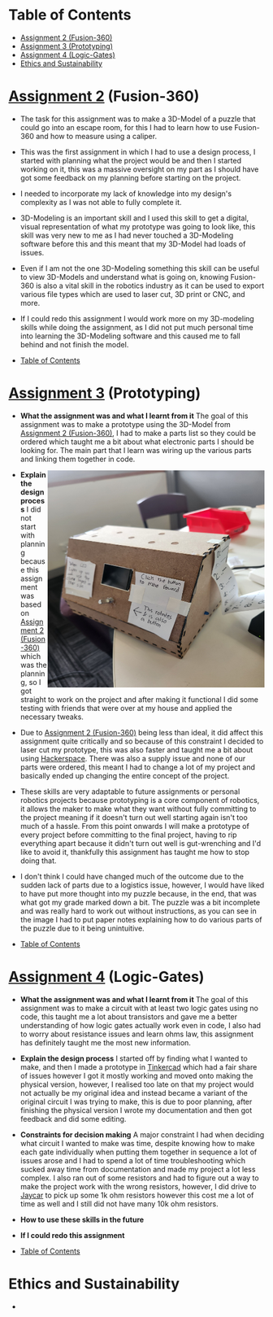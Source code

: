 <a name="Table-of-Contents"></a>
# Table of Contents
  * [Assignment 2 (Fusion-360)](#Assignment-2)
  * [Assignment 3 (Prototyping)](#Assignment-3)
  * [Assignment 4 (Logic-Gates)](#Assignment-4)
  * [Ethics and Sustainability](#Ethics-and-Sustainability)

<a name="Assignment-2"></a>
# [Assignment 2](https://docs.google.com/document/d/1LIhUYkaf867kwXQBt9mHuq_mbfdXFZp5bEwa1eQIe9M/edit?usp=sharing) (Fusion-360)
  * The task for this assignment was to make a 3D-Model of a puzzle that could go into an escape room, for this I had to learn how to use Fusion-360 and how to measure using a caliper.
    
  * This was the first assignment in which I had to use a design process, I started with planning what the project would be and then I started working on it, this was a massive oversight on my part as I should have got some feedback on my planning before starting on the project.
    
  * I needed to incorporate my lack of knowledge into my design's complexity as I was not able to fully complete it. 
    
  * 3D-Modeling is an important skill and I used this skill to get a digital, visual representation of what my prototype was going to look like, this skill was very new to me as I had never touched a 3D-Modeling software before this and this meant that my 3D-Model had loads of issues.
    
  * Even if I am not the one 3D-Modeling something this skill can be useful to view 3D-Models and understand what is going on, knowing Fusion-360 is also a vital skill in the robotics industry as it can be used to export various file types which are used to laser cut, 3D print or CNC, and more.
    
  * If I could redo this assignment I would work more on my 3D-modeling skills while doing the assignment, as I did not put much personal time into learning the 3D-Modeling software and this caused me to fall behind and not finish the model.

  * [Table of Contents](#Table-of-Contents)
    
<a name="Assignment-3"></a>
# [Assignment 3](https://docs.google.com/document/d/1Jk0fSGwwOLpr9i07WvMMjKFnM6h-2lXJJdnnV7qE2yY/edit?usp=sharing) (Prototyping)
  * **What the assignment was and what I learnt from it** The goal of this assignment was to make a prototype using the 3D-Model from [Assignment 2 (Fusion-360)](#Assignment-2), I had to make a parts list so they could be ordered which taught me a bit about what electronic parts I should be looking for. The main part that I learn was wiring up the various parts and linking them together in code.
    
  * <a href="url"><img src="robotics evidence.jpg" align="right" height="427" width="427" ></a>**Explain the design process** I did not start with planning because this assignment was based on [Assignment 2 (Fusion-360)](#Assignment-2) which was the planning, so I got straight to work on the project and after making it functional I did some testing with friends that were over at my house and applied the necessary tweaks.
    
  * Due to [Assignment 2 (Fusion-360)](#Assignment-2) being less than ideal, it did affect this assignment quite critically and so because of this constraint I decided to laser cut my prototype, this was also faster and taught me a bit about using [Hackerspace](https://boxes.hackerspace-bamberg.de/Console2?language=en). There was also a supply issue and none of our parts were ordered, this meant I had to change a lot of my project and basically ended up changing the entire concept of the project.

  * These skills are very adaptable to future assignments or personal robotics projects because prototyping is a core component of robotics, it allows the maker to make what they want without fully committing to the project meaning if it doesn't turn out well starting again isn't too much of a hassle. From this point onwards I will make a prototype of every project before committing to the final project, having to rip everything apart because it didn't turn out well is gut-wrenching and I'd like to avoid it, thankfully this assignment has taught me how to stop doing that.
    
  *  I don't think I could have changed much of the outcome due to the sudden lack of parts due to a logistics issue, however, I would have liked to have put more thought into my puzzle because, in the end, that was what got my grade marked down a bit. The puzzle was a bit incomplete and was really hard to work out without instructions, as you can see in the image I had to put paper notes explaining how to do various parts of the puzzle due to it being unintuitive.
    
  * [Table of Contents](#Table-of-Contents)

<a name="Assignment-4"></a>
# [Assignment 4]() (Logic-Gates)
  * **What the assignment was and what I learnt from it** The goal of this assignment was to make a circuit with at least two logic gates using no code, this taught me a lot about transistors and gave me a better understanding of how logic gates actually work even in code, I also had to worry about resistance issues and learn ohms law, this assignment has definitely taught me the most new information.
    
  * **Explain the design process** I started off by finding what I wanted to make, and then I made a prototype in [Tinkercad](https://www.tinkercad.com) which had a fair share of issues however I got it mostly working and moved onto making the physical version, however, I realised too late on that my project would not actually be my original idea and instead became a variant of the original circuit I was trying to make, this is due to poor planning, after finishing the physical version I wrote my documentation and then got feedback and did some editing.
    
  * **Constraints for decision making** A major constraint I had when deciding what circuit I wanted to make was time, despite knowing how to make each gate individually when putting them together in sequence a lot of issues arose and I had to spend a lot of time troubleshooting which sucked away time from documentation and made my project a lot less complex. I also ran out of some resistors and had to figure out a way to make the project work with the wrong resistors, however, I did drive to [Jaycar](https://www.jaycar.com.au) to pick up some 1k ohm resistors however this cost me a lot of time as well and I still did not have many 10k ohm resistors.
    
  * **How to use these skills in the future** 
    
  * **If I could redo this assignment**
    
  * [Table of Contents](#Table-of-Contents)

<a name="Ethics-and-Sustainability"></a>
# Ethics and Sustainability
  * 
